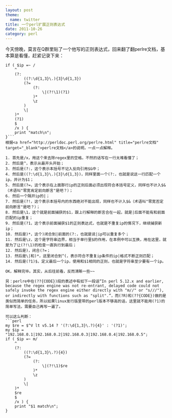 ```yaml
---
layout: post
theme:
  name: twitter
title: 一个perl扩展正则表达式
date: 2011-10-26
category: perl
---
```


今天傍晚，莫言在Q群里贴了一个他写的正则表达式，回来翻了翻perlre文档，基本算是看懂，赶紧记录下来：
```perlmy $ip = "192.168.0.1|192.168.0.2|192.168.0.1";
if ( $ip =~ /
    ^
    (?:
        ((?:\d{1,3}\.){3}\d{1,3})
        (?=
            (?:
                \|(?!\1)(?1)
            )*
            \z
        )
        \|
    )*
    (?1)
    $
    /x ) {
    print "match\n";
}```
根据<a href="http://perldoc.perl.org/perlre.html" title="perlre文档" target="_blank">perlre文档</a>的说明，一点一点解释。

1. 首先是/x，用这个来去除regex里的空格，不然的话写在一行太难看懂了；
2. 然后是^，表示从最开头开始；
3. 然后是(?:，这个表示本括号不记入反向引用$&中；
4. 然后是((?:\d{1,3}\.){3}\d{1,3})，同样里面一个(?:，也就是说这一行匹配一个ip，并计为$1；
5. 然后是(?=，这个表示在上面那行ip的正则后面必须出现符合本括号定义，同样也不计入$&（术语叫"零宽肯定前向断言"是吧？）；
6. 然后一个隔开ip的|；
7. 然后是(?!，这个表示本括号内的东西绝对不能出现，同样也不计入$&（术语叫"零宽否定前向断言"是吧？）；
8. 然后是\1，这个就是前面捕获的$1，跟上行解释的断言合在一起，就是|后面不能有和前面匹配的ip重复；
9. 然后是(?1，这个表示前面捕获$1的正则表达式，也就是不重复ip的情况下，继续捕获新ip；
10. 然后是)*，这个)闭合到|前面的(?:，也就是说|ip可以重复多个；
11. 然后是\z，这个是字符串边界，相当于单行里$的作用，在本例中可以互换，用在这里，就是为了让(?!\1)的检查一直执行到最后；
12. 然后是)，闭合(?=；
13. 然后是\|和)*，这里闭合到^(，表示符合不重复ip条件的ip|格式不断正则匹配；
14. 然后是(?1)$，定义最后一个ip，使用和$1相同的正则，也就是字符串至少要有一个ip。

OK，解释完毕。其实，从后往前看，反而清晰一些~~

另：perlre中在(??{CODE})段的表述中有如下一段话“In perl 5.12.x and earlier, because the regex engine was not re-entrant, delayed code could not safely invoke the regex engine either directly with "m//" or "s///"), or indirectly with functions such as "split".”，而(?R)和(??{CODE})做的是类似而简单的任务，所以如果linux发行版里带的perl版本不够高的话，这里就不能用(?1)的简单写法，需要自己再写一遍了。

可以这么判断：
```perl
my $re = $^V lt v5.14 ? '(?:\d{1,3}\.?){4}' : '(?1)';
my $ip = "192.168.0.1|192.168.0.2|192.168.0.3|192.168.0.4|192.168.0.5";
if ( $ip =~ m/
    ^
    (?:
        ((?:\d{1,3}\.?){4})
        (?=
            (?:
                \|(?!\1)$re
            )*
            \z
        )
        \|
    )*
    $re
    $
    /x ) {
    print "$1 match\n";
}
```

